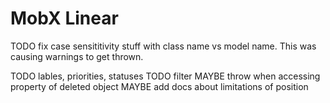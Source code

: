# MobX Linear

TODO fix case sensititivity stuff with class name vs model name. This was causing warnings to get thrown. 

TODO lables, priorities, statuses
TODO filter
MAYBE throw when accessing property of deleted object
MAYBE add docs about limitations of position
